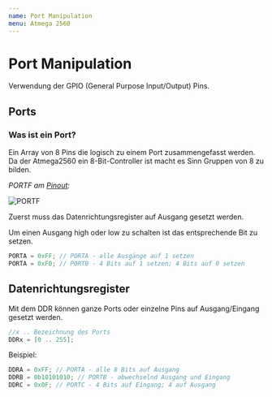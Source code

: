 ```yaml
---
name: Port Manipulation
menu: Atmega 2560
---
```


# Port Manipulation

Verwendung der GPIO (General Purpose Input/Output) Pins.

## Ports

### Was ist ein Port?
Ein Array von 8 Pins die logisch zu einem Port zusammengefasst werden. Da der Atmega2560 ein 8-Bit-Controller ist macht es Sinn Gruppen von 8 zu bilden.

*PORTF am [Pinout](../docs-atmega2560-pinmap):*

![PORTF](https://i.imgur.com/Mf3BDdw.png)

Zuerst muss das Datenrichtungsregister auf Ausgang gesetzt werden. 

Um einen Ausgang high oder low zu schalten ist das entsprechende Bit zu setzen.

```c
PORTA = 0xFF; // PORTA - alle Ausgänge auf 1 setzen
PORTA = 0xF0; // PORTB - 4 Bits auf 1 setzen; 4 Bits auf 0 setzen
```

## Datenrichtungsregister

Mit dem DDR können ganze Ports oder einzelne Pins auf Ausgang/Eingang gesetzt werden.

```c
//x .. Bezeichnung des Ports
DDRx = [0 .. 255];
```
Beispiel:
```c
DDRA = 0xFF; // PORTA - alle 8 Bits auf Ausgang
DDRB = 0b10101010; // PORTB - abwechselnd Ausgang und Eingang
DDRC = 0x0F; // PORTC - 4 Bits auf Eingang; 4 auf Ausgang
```